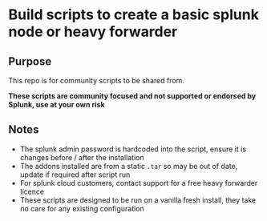 # Build scripts to create a basic splunk node or heavy forwarder

## Purpose

This repo is for community scripts to be shared from.

****These scripts are community focused and not supported or endorsed by Splunk, use at your own risk****

## Notes

* The splunk admin password is hardcoded into the script, ensure it is changes before / after the installation
* The addons installed are from a static `.tar` so may be out of date, update if required after script run
* For splunk cloud customers, contact support for a free heavy forwarder licence
* These scripts are designed to be run on a vanilla fresh install, they take no care for any existing configuration